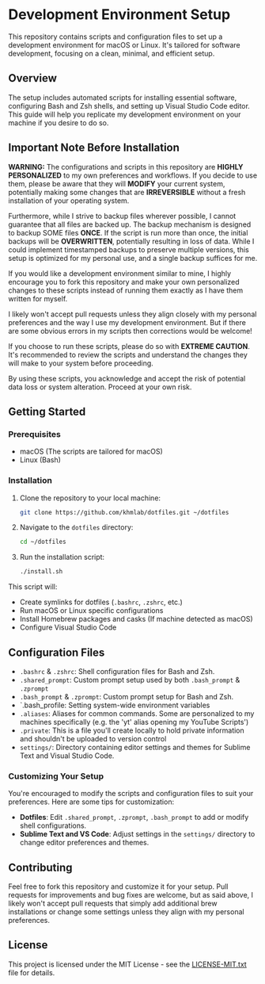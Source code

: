 # Development Environment Setup

This repository contains scripts and configuration files to set up a development environment for macOS or Linux. It's tailored for software development, focusing on a clean, minimal, and efficient setup.

## Overview

The setup includes automated scripts for installing essential software, configuring Bash and Zsh shells, and setting up Visual Studio Code editor. This guide will help you replicate my development environment on your machine if you desire to do so.

## Important Note Before Installation

**WARNING:** The configurations and scripts in this repository are **HIGHLY PERSONALIZED** to my own preferences and workflows. If you decide to use them, please be aware that they will **MODIFY** your current system, potentially making some changes that are **IRREVERSIBLE** without a fresh installation of your operating system.

Furthermore, while I strive to backup files wherever possible, I cannot guarantee that all files are backed up. The backup mechanism is designed to backup SOME files **ONCE**. If the script is run more than once, the initial backups will be **OVERWRITTEN**, potentially resulting in loss of data. While I could implement timestamped backups to preserve multiple versions, this setup is optimized for my personal use, and a single backup suffices for me.

If you would like a development environment similar to mine, I highly encourage you to fork this repository and make your own personalized changes to these scripts instead of running them exactly as I have them written for myself.

I likely won't accept pull requests unless they align closely with my personal preferences and the way I use my development environment. But if there are some obvious errors in my scripts then corrections would be welcome!

If you choose to run these scripts, please do so with **EXTREME CAUTION**. It's recommended to review the scripts and understand the changes they will make to your system before proceeding.

By using these scripts, you acknowledge and accept the risk of potential data loss or system alteration. Proceed at your own risk.

## Getting Started

### Prerequisites

-  macOS (The scripts are tailored for macOS)
-  Linux (Bash)

### Installation

1. Clone the repository to your local machine:
   ```sh
   git clone https://github.com/khmlab/dotfiles.git ~/dotfiles
   ```
2. Navigate to the `dotfiles` directory:
   ```sh
   cd ~/dotfiles
   ```
3. Run the installation script:
   ```sh
   ./install.sh
   ```

This script will:

-  Create symlinks for dotfiles (`.bashrc`, `.zshrc`, etc.)
-  Run macOS or Linux specific configurations
-  Install Homebrew packages and casks (If machine detected as macOS)
-  Configure Visual Studio Code

## Configuration Files

-  `.bashrc` & `.zshrc`: Shell configuration files for Bash and Zsh.
-  `.shared_prompt`: Custom prompt setup used by both `.bash_prompt` & `.zprompt`
-  `.bash_prompt` & `.zprompt`: Custom prompt setup for Bash and Zsh.
-  `.bash_profile: Setting system-wide environment variables
-  `.aliases`: Aliases for common commands. Some are personalized to my machines specifically (e.g. the 'yt' alias opening my YouTube Scripts')
-  `.private`: This is a file you'll create locally to hold private information and shouldn't be uploaded to version control
-  `settings/`: Directory containing editor settings and themes for Sublime Text and Visual Studio Code.

### Customizing Your Setup

You're encouraged to modify the scripts and configuration files to suit your preferences. Here are some tips for customization:

-  **Dotfiles**: Edit `.shared_prompt`, `.zprompt`, `.bash_prompt` to add or modify shell configurations.
-  **Sublime Text and VS Code**: Adjust settings in the `settings/` directory to change editor preferences and themes.

## Contributing

Feel free to fork this repository and customize it for your setup. Pull requests for improvements and bug fixes are welcome, but as said above, I likely won't accept pull requests that simply add additional brew installations or change some settings unless they align with my personal preferences.

## License

This project is licensed under the MIT License - see the [LICENSE-MIT.txt](LICENSE-MIT.txt) file for details.
